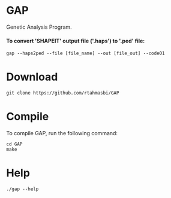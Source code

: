 # GAP
Genetic Analysis Program.


#### To convert 'SHAPEIT' output file ('.haps') to '.ped' file:
    gap --haps2ped --file [file_name] --out [file_out] --code01


# Download
    git clone https://github.com/rtahmasbi/GAP
    

# Compile
To compile GAP, run the following command:

    cd GAP
    make

# Help
    ./gap --help



